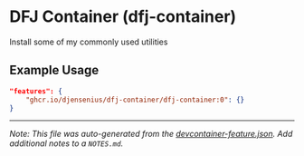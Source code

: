 
# DFJ Container (dfj-container)

Install some of my commonly used utilities

## Example Usage

```json
"features": {
    "ghcr.io/djensenius/dfj-container/dfj-container:0": {}
}
```





---

_Note: This file was auto-generated from the [devcontainer-feature.json](https://github.com/djensenius/dfj-container/blob/main/src/dfj-container/devcontainer-feature.json).  Add additional notes to a `NOTES.md`._
